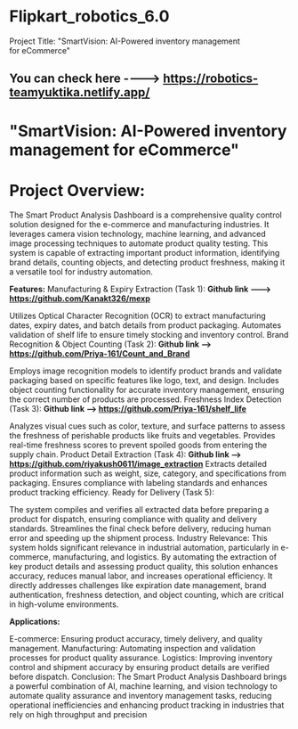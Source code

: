 # Flipkart_robotics_6.0 
Project Title: "SmartVision: AI-Powered inventory management for eCommerce"
## You can check here ----> https://robotics-teamyuktika.netlify.app/
# "SmartVision: AI-Powered inventory management for eCommerce"
# Project Overview:
The Smart Product Analysis Dashboard is a comprehensive quality control solution designed for the e-commerce and manufacturing industries. It leverages camera vision technology, machine learning, and advanced image processing techniques to automate product quality testing. This system is capable of extracting important product information, identifying brand details, counting objects, and detecting product freshness, making it a versatile tool for industry automation.

**Features:**
Manufacturing & Expiry Extraction (Task 1):
**Github link ---> https://github.com/Kanakt326/mexp**

Utilizes Optical Character Recognition (OCR) to extract manufacturing dates, expiry dates, and batch details from product packaging.
Automates validation of shelf life to ensure timely stocking and inventory control.
Brand Recognition & Object Counting (Task 2):
**Github link --> https://github.com/Priya-161/Count_and_Brand**

Employs image recognition models to identify product brands and validate packaging based on specific features like logo, text, and design.
Includes object counting functionality for accurate inventory management, ensuring the correct number of products are processed.
Freshness Index Detection (Task 3):
**Github link --> https://github.com/Priya-161/shelf_life**

Analyzes visual cues such as color, texture, and surface patterns to assess the freshness of perishable products like fruits and vegetables.
Provides real-time freshness scores to prevent spoiled goods from entering the supply chain.
Product Detail Extraction (Task 4):
**Github link -->  https://github.com/riyakush0611/image_extraction**
Extracts detailed product information such as weight, size, category, and specifications from packaging.
Ensures compliance with labeling standards and enhances product tracking efficiency.
Ready for Delivery (Task 5):

The system compiles and verifies all extracted data before preparing a product for dispatch, ensuring compliance with quality and delivery standards.
Streamlines the final check before delivery, reducing human error and speeding up the shipment process.
Industry Relevance:
This system holds significant relevance in industrial automation, particularly in e-commerce, manufacturing, and logistics. By automating the extraction of key product details and assessing product quality, this solution enhances accuracy, reduces manual labor, and increases operational efficiency. It directly addresses challenges like expiration date management, brand authentication, freshness detection, and object counting, which are critical in high-volume environments.

**Applications:**

E-commerce: Ensuring product accuracy, timely delivery, and quality management.
Manufacturing: Automating inspection and validation processes for product quality assurance.
Logistics: Improving inventory control and shipment accuracy by ensuring product details are verified before dispatch.
Conclusion:
The Smart Product Analysis Dashboard brings a powerful combination of AI, machine learning, and vision technology to automate quality assurance and inventory management tasks, reducing operational inefficiencies and enhancing product tracking in industries that rely on high throughput and precision
